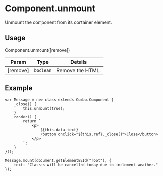 # Component.unmount

Unmount the component from its container element.

## Usage

Component.unmount([remove])

| Param           | Type          | Details                       |
| --------------- | ------------- | ----------------------------- |
| [remove]        | `boolean`     | Remove the HTML.              |

## Example

    var Message = new class extends Combo.Component {
        _close() {
            this.unmount(true);
        }
        render() {
            return `
                <p>
                    ${this.data.text}
                    <button onclick="${this.ref}._close()">Close</button>
                </p>
            `;
        }
    }();

    Message.mount(document.getElementById("root"), {
        text: "Classes will be cancelled today due to inclement weather."
    });

